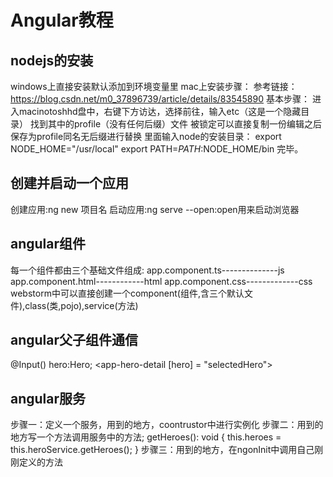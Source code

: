 # Angular教程
## nodejs的安装
windows上直接安装默认添加到环境变量里
mac上安装步骤：
参考链接：https://blog.csdn.net/m0_37896739/article/details/83545890
基本步骤：
进入macinotoshhd盘中，右键下方访达，选择前往，输入etc（这是一个隐藏目录）
找到其中的profile（没有任何后缀）文件
被锁定可以直接复制一份编辑之后保存为profile同名无后缀进行替换
里面输入node的安装目录：
export NODE_HOME="/usr/local"
export PATH=$PATH:$NODE_HOME/bin
完毕。
## 创建并启动一个应用
创建应用:ng new 项目名
启动应用:ng serve --open:open用来启动浏览器
## angular组件
每一个组件都由三个基础文件组成:
app.component.ts--------------js
app.component.html------------html
app.component.css-------------css
webstorm中可以直接创建一个component(组件,含三个默认文件),class(类,pojo),service(方法)
## angular父子组件通信
@Input()
hero:Hero;
<app-hero-detail [hero] = "selectedHero"></app-hero-detail>
## angular服务
步骤一：定义一个服务，用到的地方，coontrustor中进行实例化
步骤二：用到的地方写一个方法调用服务中的方法;
getHeroes(): void {
                         this.heroes = this.heroService.getHeroes();
                       }
步骤三：用到的地方，在ngonInit中调用自己刚刚定义的方法




